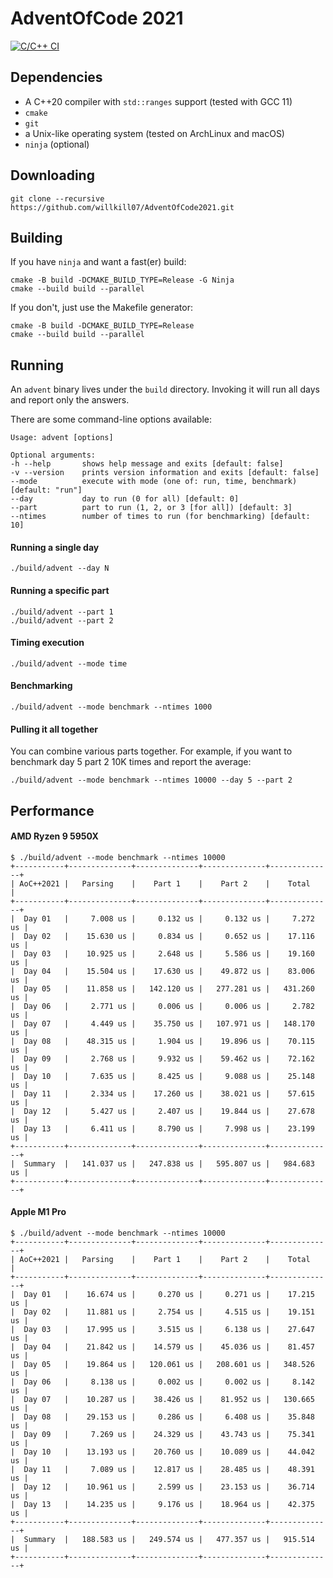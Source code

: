 # AdventOfCode 2021

[![C/C++ CI](https://github.com/willkill07/AdventOfCode2021/actions/workflows/cmake.yml/badge.svg)](https://github.com/willkill07/AdventOfCode2021/actions/workflows/cmake.yml)

## Dependencies

- A C++20 compiler with `std::ranges` support (tested with GCC 11)
- `cmake`
- `git`
- a Unix-like operating system (tested on ArchLinux and macOS)
- `ninja` (optional)

## Downloading

```
git clone --recursive https://github.com/willkill07/AdventOfCode2021.git
```

## Building

If you have `ninja` and want a fast(er) build:

```
cmake -B build -DCMAKE_BUILD_TYPE=Release -G Ninja
cmake --build build --parallel
```

If you don't, just use the Makefile generator:

```
cmake -B build -DCMAKE_BUILD_TYPE=Release
cmake --build build --parallel
```

## Running

An `advent` binary lives under the `build` directory.
Invoking it will run all days and report only the answers.

There are some command-line options available:

```
Usage: advent [options] 

Optional arguments:
-h --help       shows help message and exits [default: false]
-v --version    prints version information and exits [default: false]
--mode          execute with mode (one of: run, time, benchmark) [default: "run"]
--day           day to run (0 for all) [default: 0]
--part          part to run (1, 2, or 3 [for all]) [default: 3]
--ntimes        number of times to run (for benchmarking) [default: 10]
```

#### Running a single day

```
./build/advent --day N
```

#### Running a specific part

```
./build/advent --part 1
./build/advent --part 2
```

#### Timing execution

```
./build/advent --mode time
```

#### Benchmarking

```
./build/advent --mode benchmark --ntimes 1000
```

#### Pulling it all together

You can combine various parts together.
For example, if you want to benchmark day 5 part 2 10K times and report the average:
```
./build/advent --mode benchmark --ntimes 10000 --day 5 --part 2
```

## Performance

#### AMD Ryzen 9 5950X

```
$ ./build/advent --mode benchmark --ntimes 10000
+-----------+--------------+--------------+--------------+--------------+
| AoC++2021 |   Parsing    |    Part 1    |    Part 2    |    Total     |
+-----------+--------------+--------------+--------------+--------------+
|  Day 01   |     7.008 us |     0.132 us |     0.132 us |     7.272 us |
|  Day 02   |    15.630 us |     0.834 us |     0.652 us |    17.116 us |
|  Day 03   |    10.925 us |     2.648 us |     5.586 us |    19.160 us |
|  Day 04   |    15.504 us |    17.630 us |    49.872 us |    83.006 us |
|  Day 05   |    11.858 us |   142.120 us |   277.281 us |   431.260 us |
|  Day 06   |     2.771 us |     0.006 us |     0.006 us |     2.782 us |
|  Day 07   |     4.449 us |    35.750 us |   107.971 us |   148.170 us |
|  Day 08   |    48.315 us |     1.904 us |    19.896 us |    70.115 us |
|  Day 09   |     2.768 us |     9.932 us |    59.462 us |    72.162 us |
|  Day 10   |     7.635 us |     8.425 us |     9.088 us |    25.148 us |
|  Day 11   |     2.334 us |    17.260 us |    38.021 us |    57.615 us |
|  Day 12   |     5.427 us |     2.407 us |    19.844 us |    27.678 us |
|  Day 13   |     6.411 us |     8.790 us |     7.998 us |    23.199 us |
+-----------+--------------+--------------+--------------+--------------+
|  Summary  |   141.037 us |   247.838 us |   595.807 us |   984.683 us |
+-----------+--------------+--------------+--------------+--------------+
```

#### Apple M1 Pro

```
$ ./build/advent --mode benchmark --ntimes 10000
+-----------+--------------+--------------+--------------+--------------+
| AoC++2021 |   Parsing    |    Part 1    |    Part 2    |    Total     |
+-----------+--------------+--------------+--------------+--------------+
|  Day 01   |    16.674 us |     0.270 us |     0.271 us |    17.215 us |
|  Day 02   |    11.881 us |     2.754 us |     4.515 us |    19.151 us |
|  Day 03   |    17.995 us |     3.515 us |     6.138 us |    27.647 us |
|  Day 04   |    21.842 us |    14.579 us |    45.036 us |    81.457 us |
|  Day 05   |    19.864 us |   120.061 us |   208.601 us |   348.526 us |
|  Day 06   |     8.138 us |     0.002 us |     0.002 us |     8.142 us |
|  Day 07   |    10.287 us |    38.426 us |    81.952 us |   130.665 us |
|  Day 08   |    29.153 us |     0.286 us |     6.408 us |    35.848 us |
|  Day 09   |     7.269 us |    24.329 us |    43.743 us |    75.341 us |
|  Day 10   |    13.193 us |    20.760 us |    10.089 us |    44.042 us |
|  Day 11   |     7.089 us |    12.817 us |    28.485 us |    48.391 us |
|  Day 12   |    10.961 us |     2.599 us |    23.153 us |    36.714 us |
|  Day 13   |    14.235 us |     9.176 us |    18.964 us |    42.375 us |
+-----------+--------------+--------------+--------------+--------------+
|  Summary  |   188.583 us |   249.574 us |   477.357 us |   915.514 us |
+-----------+--------------+--------------+--------------+--------------+
```